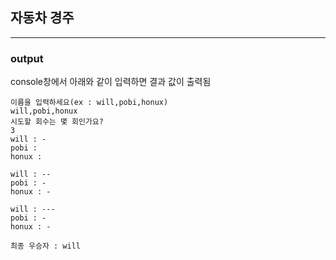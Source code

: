 ## 자동차 경주
---

### output

console창에서 아래와 같이 입력하면 결과 값이 출력됨

```
이름을 입력하세요(ex : will,pobi,honux)
will,pobi,honux
시도할 회수는 몇 회인가요?
3
will : -
pobi :
honux :

will : --
pobi : -
honux : -

will : ---
pobi : -
honux : -

최종 우승자 : will
```
